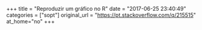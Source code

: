 +++
title = "Reproduzir um gráfico no R"
date = "2017-06-25 23:40:49"
categories = ["sopt"]
original_url = "https://pt.stackoverflow.com/q/215515"
at_home="no"
+++

